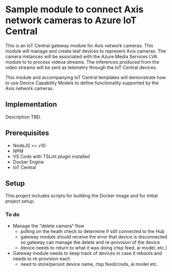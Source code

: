 # Sample module to connect Axis network cameras to Azure IoT Central
This is an IoT Central gateway module for Axis network cameras. This module will manage and create leaf devices to represent Axis cameras. The camera instances will be associated with the Azure Media Services LVA module to to process videoa streams. The inferences produced from the video streams will be sent as telemetry through the IoT Central devices.

This module and accompanying IoT Central templates will demonstrate how to use Device Capability Models to define functionality supported by the Axis network cameras.

## Implementation
Description TBD.

## Prerequisites
* NodeJS >= v10
* NPM
* VS Code with TSLint plugin installed
* Docker Engine
* IoT Central

## Setup
This project includes scripts for building the Docker image and for initial project setup.

### To do
* Manage the "delete camera" flow
  - polling on the heath check to determine if still connected to the Hub
  - gateway module should receive the error that device is disconnected so gateway can manage the delete and re-provision of the device
  - device needs to return to what it was doing (rtsp feed, ai model, etc.)
* Gateway module needs to keep track of devices in case it reboots and needs to re-provision each
  - need to store/persist device name, rtsp feed/creds, ai model etc.
